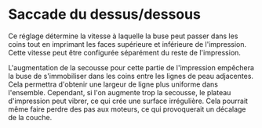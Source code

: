 Saccade du dessus/dessous
====
Ce réglage détermine la vitesse à laquelle la buse peut passer dans les coins tout en imprimant les faces supérieure et inférieure de l'impression. Cette vitesse peut être configurée séparément du reste de l'impression.

L'augmentation de la secousse pour cette partie de l'impression empêchera la buse de s'immobiliser dans les coins entre les lignes de peau adjacentes. Cela permettra d'obtenir une largeur de ligne plus uniforme dans l'ensemble. Cependant, si l'on augmente trop la secousse, le plateau d'impression peut vibrer, ce qui crée une surface irrégulière. Cela pourrait même faire perdre des pas aux moteurs, ce qui provoquerait un décalage de la couche.
